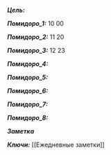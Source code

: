 
***Цель:***  

***Помидоро_1:*** 10 00

***Помидоро_2:***  11 20

***Помидоро_3:*** 12 23

***Помидоро_4:*** 

***Помидоро_5:*** 

***Помидоро_6:*** 

***Помидоро_7:*** 

***Помидоро_8:*** 

***Заметка*** 


***Ключи:*** [[Ежедневные заметки]]